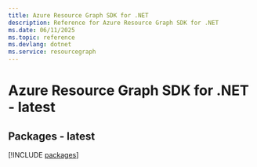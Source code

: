 ```yaml
---
title: Azure Resource Graph SDK for .NET
description: Reference for Azure Resource Graph SDK for .NET
ms.date: 06/11/2025
ms.topic: reference
ms.devlang: dotnet
ms.service: resourcegraph
---
```

# Azure Resource Graph SDK for .NET - latest
## Packages - latest
[!INCLUDE [packages](resource-graph-index.md)]